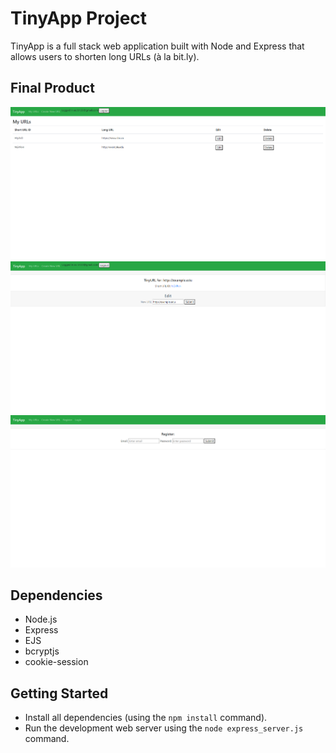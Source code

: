 # TinyApp Project

TinyApp is a full stack web application built with Node and Express that allows users to shorten long URLs (à la bit.ly).

## Final Product

!["Main page"](https://github.com/Ben018/tinyapp/blob/master/docs/urls-page.png?raw=true)
!["Editing page"](https://github.com/Ben018/tinyapp/blob/master/docs/edit-page.png?raw=true)
!["Registration page"](https://github.com/Ben018/tinyapp/blob/master/docs/register-page.png?raw=true)

## Dependencies

- Node.js
- Express
- EJS
- bcryptjs
- cookie-session

## Getting Started

- Install all dependencies (using the `npm install` command).
- Run the development web server using the `node express_server.js` command.
